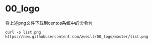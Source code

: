 # 00_logo
将上述png文件下载到centos系统中的命令为   
```
curl -o list.png  https://raw.githubusercontent.com/aweill/00_logo/master/list.png
```

